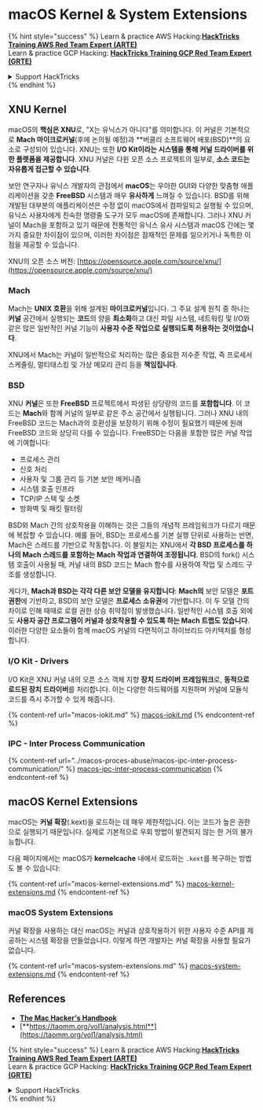 # macOS Kernel & System Extensions

{% hint style="success" %}
Learn & practice AWS Hacking:<img src="../../../.gitbook/assets/arte.png" alt="" data-size="line">[**HackTricks Training AWS Red Team Expert (ARTE)**](https://training.hacktricks.xyz/courses/arte)<img src="../../../.gitbook/assets/arte.png" alt="" data-size="line">\
Learn & practice GCP Hacking: <img src="../../../.gitbook/assets/grte.png" alt="" data-size="line">[**HackTricks Training GCP Red Team Expert (GRTE)**<img src="../../../.gitbook/assets/grte.png" alt="" data-size="line">](https://training.hacktricks.xyz/courses/grte)

<details>

<summary>Support HackTricks</summary>

* Check the [**subscription plans**](https://github.com/sponsors/carlospolop)!
* **Join the** 💬 [**Discord group**](https://discord.gg/hRep4RUj7f) or the [**telegram group**](https://t.me/peass) or **follow** us on **Twitter** 🐦 [**@hacktricks\_live**](https://twitter.com/hacktricks\_live)**.**
* **Share hacking tricks by submitting PRs to the** [**HackTricks**](https://github.com/carlospolop/hacktricks) and [**HackTricks Cloud**](https://github.com/carlospolop/hacktricks-cloud) github repos.

</details>
{% endhint %}

## XNU Kernel

macOS의 **핵심은 XNU**로, "X는 유닉스가 아니다"를 의미합니다. 이 커널은 기본적으로 **Mach 마이크로커널**(후에 논의될 예정)과 **버클리 소프트웨어 배포(BSD)**의 요소로 구성되어 있습니다. XNU는 또한 **I/O Kit이라는 시스템을 통해 커널 드라이버를 위한 플랫폼을 제공합니다**. XNU 커널은 다윈 오픈 소스 프로젝트의 일부로, **소스 코드는 자유롭게 접근할 수 있습니다**.

보안 연구자나 유닉스 개발자의 관점에서 **macOS**는 우아한 GUI와 다양한 맞춤형 애플리케이션을 갖춘 **FreeBSD** 시스템과 매우 **유사하게** 느껴질 수 있습니다. BSD를 위해 개발된 대부분의 애플리케이션은 수정 없이 macOS에서 컴파일되고 실행될 수 있으며, 유닉스 사용자에게 친숙한 명령줄 도구가 모두 macOS에 존재합니다. 그러나 XNU 커널이 Mach을 포함하고 있기 때문에 전통적인 유닉스 유사 시스템과 macOS 간에는 몇 가지 중요한 차이점이 있으며, 이러한 차이점은 잠재적인 문제를 일으키거나 독특한 이점을 제공할 수 있습니다.

XNU의 오픈 소스 버전: [https://opensource.apple.com/source/xnu/](https://opensource.apple.com/source/xnu/)

### Mach

Mach는 **UNIX 호환**을 위해 설계된 **마이크로커널**입니다. 그 주요 설계 원칙 중 하나는 **커널** 공간에서 실행되는 **코드**의 양을 **최소화**하고 대신 파일 시스템, 네트워킹 및 I/O와 같은 많은 일반적인 커널 기능이 **사용자 수준 작업으로 실행되도록 허용하는 것이었습니다**.

XNU에서 Mach는 커널이 일반적으로 처리하는 많은 중요한 저수준 작업, 즉 프로세서 스케줄링, 멀티태스킹 및 가상 메모리 관리 등을 **책임집니다**.

### BSD

XNU **커널**은 또한 **FreeBSD** 프로젝트에서 파생된 상당량의 코드를 **포함합니다**. 이 코드는 **Mach**와 함께 커널의 일부로 같은 주소 공간에서 실행됩니다. 그러나 XNU 내의 FreeBSD 코드는 Mach과의 호환성을 보장하기 위해 수정이 필요했기 때문에 원래 FreeBSD 코드와 상당히 다를 수 있습니다. FreeBSD는 다음을 포함한 많은 커널 작업에 기여합니다:

* 프로세스 관리
* 신호 처리
* 사용자 및 그룹 관리 등 기본 보안 메커니즘
* 시스템 호출 인프라
* TCP/IP 스택 및 소켓
* 방화벽 및 패킷 필터링

BSD와 Mach 간의 상호작용을 이해하는 것은 그들의 개념적 프레임워크가 다르기 때문에 복잡할 수 있습니다. 예를 들어, BSD는 프로세스를 기본 실행 단위로 사용하는 반면, Mach은 스레드를 기반으로 작동합니다. 이 불일치는 XNU에서 **각 BSD 프로세스를 하나의 Mach 스레드를 포함하는 Mach 작업과 연결하여 조정됩니다**. BSD의 fork() 시스템 호출이 사용될 때, 커널 내의 BSD 코드는 Mach 함수를 사용하여 작업 및 스레드 구조를 생성합니다.

게다가, **Mach과 BSD는 각각 다른 보안 모델을 유지합니다**: **Mach의** 보안 모델은 **포트 권한**에 기반하고, BSD의 보안 모델은 **프로세스 소유권**에 기반합니다. 이 두 모델 간의 차이로 인해 때때로 로컬 권한 상승 취약점이 발생했습니다. 일반적인 시스템 호출 외에도 **사용자 공간 프로그램이 커널과 상호작용할 수 있도록 하는 Mach 트랩도 있습니다**. 이러한 다양한 요소들이 함께 macOS 커널의 다면적이고 하이브리드 아키텍처를 형성합니다.

### I/O Kit - Drivers

I/O Kit은 XNU 커널 내의 오픈 소스 객체 지향 **장치 드라이버 프레임워크**로, **동적으로 로드된 장치 드라이버**를 처리합니다. 이는 다양한 하드웨어를 지원하며 커널에 모듈식 코드를 즉시 추가할 수 있게 해줍니다.

{% content-ref url="macos-iokit.md" %}
[macos-iokit.md](macos-iokit.md)
{% endcontent-ref %}

### IPC - Inter Process Communication

{% content-ref url="../macos-proces-abuse/macos-ipc-inter-process-communication/" %}
[macos-ipc-inter-process-communication](../macos-proces-abuse/macos-ipc-inter-process-communication/)
{% endcontent-ref %}

## macOS Kernel Extensions

macOS는 **커널 확장**(.kext)을 로드하는 데 매우 제한적입니다. 이는 코드가 높은 권한으로 실행되기 때문입니다. 실제로 기본적으로 우회 방법이 발견되지 않는 한 거의 불가능합니다.

다음 페이지에서는 macOS가 **kernelcache** 내에서 로드하는 `.kext`를 복구하는 방법도 볼 수 있습니다:

{% content-ref url="macos-kernel-extensions.md" %}
[macos-kernel-extensions.md](macos-kernel-extensions.md)
{% endcontent-ref %}

### macOS System Extensions

커널 확장을 사용하는 대신 macOS는 커널과 상호작용하기 위한 사용자 수준 API를 제공하는 시스템 확장을 만들었습니다. 이렇게 하면 개발자는 커널 확장을 사용할 필요가 없습니다.

{% content-ref url="macos-system-extensions.md" %}
[macos-system-extensions.md](macos-system-extensions.md)
{% endcontent-ref %}

## References

* [**The Mac Hacker's Handbook**](https://www.amazon.com/-/es/Charlie-Miller-ebook-dp-B004U7MUMU/dp/B004U7MUMU/ref=mt\_other?\_encoding=UTF8\&me=\&qid=)
* [**https://taomm.org/vol1/analysis.html**](https://taomm.org/vol1/analysis.html)

{% hint style="success" %}
Learn & practice AWS Hacking:<img src="../../../.gitbook/assets/arte.png" alt="" data-size="line">[**HackTricks Training AWS Red Team Expert (ARTE)**](https://training.hacktricks.xyz/courses/arte)<img src="../../../.gitbook/assets/arte.png" alt="" data-size="line">\
Learn & practice GCP Hacking: <img src="../../../.gitbook/assets/grte.png" alt="" data-size="line">[**HackTricks Training GCP Red Team Expert (GRTE)**<img src="../../../.gitbook/assets/grte.png" alt="" data-size="line">](https://training.hacktricks.xyz/courses/grte)

<details>

<summary>Support HackTricks</summary>

* Check the [**subscription plans**](https://github.com/sponsors/carlospolop)!
* **Join the** 💬 [**Discord group**](https://discord.gg/hRep4RUj7f) or the [**telegram group**](https://t.me/peass) or **follow** us on **Twitter** 🐦 [**@hacktricks\_live**](https://twitter.com/hacktricks\_live)**.**
* **Share hacking tricks by submitting PRs to the** [**HackTricks**](https://github.com/carlospolop/hacktricks) and [**HackTricks Cloud**](https://github.com/carlospolop/hacktricks-cloud) github repos.

</details>
{% endhint %}
